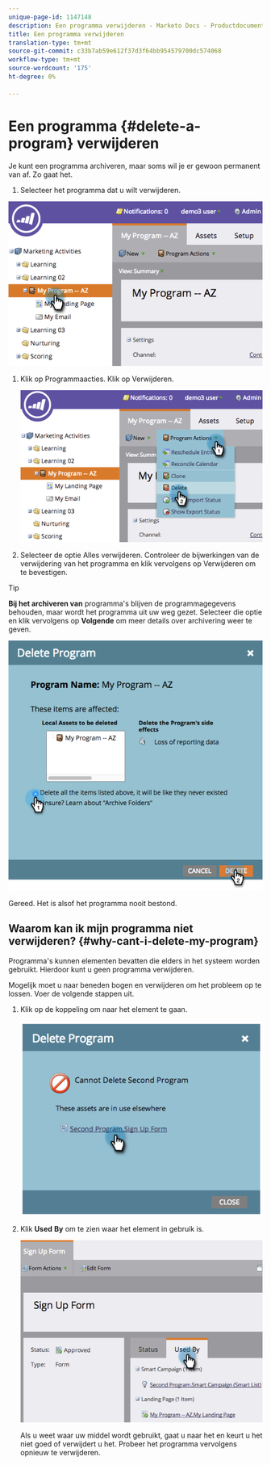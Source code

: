 ```yaml
---
unique-page-id: 1147148
description: Een programma verwijderen - Marketo Docs - Productdocumentatie
title: Een programma verwijderen
translation-type: tm+mt
source-git-commit: c33b7ab59e612f37d3f64bb954579700dc574068
workflow-type: tm+mt
source-wordcount: '175'
ht-degree: 0%

---
```



# Een programma {#delete-a-program} verwijderen

Je kunt een programma archiveren, maar soms wil je er gewoon permanent van af. Zo gaat het.

1. Selecteer het programma dat u wilt verwijderen.

![](assets/image2014-9-23-15-3a40-3a57.png)

1. Klik op Programmaacties. Klik op Verwijderen.

   ![](assets/image2014-9-23-15-3a41-3a11.png)

1. Selecteer de optie Alles verwijderen. Controleer de bijwerkingen van de verwijdering van het programma en klik vervolgens op Verwijderen om te bevestigen.

>[!TIP]
>
>**Bij het archiveren van** programma&#39;s blijven de programmagegevens behouden, maar wordt het programma uit uw weg gezet. Selecteer die optie en klik vervolgens op **Volgende** om meer details over archivering weer te geven.

![](assets/2017-05-05-15-04-15.png)

Gereed. Het is alsof het programma nooit bestond.

## Waarom kan ik mijn programma niet verwijderen? {#why-cant-i-delete-my-program}

Programma&#39;s kunnen elementen bevatten die elders in het systeem worden gebruikt. Hierdoor kunt u geen programma verwijderen.

Mogelijk moet u naar beneden bogen en verwijderen om het probleem op te lossen. Voer de volgende stappen uit.

1. Klik op de koppeling om naar het element te gaan.

   ![](assets/image2014-9-23-15-3a42-3a10.png)

1. Klik **Used** **By** om te zien waar het element in gebruik is.

   ![](assets/image2014-9-23-15-3a42-3a57.png)

   Als u weet waar uw middel wordt gebruikt, gaat u naar het en keurt u het niet goed of verwijdert u het. Probeer het programma vervolgens opnieuw te verwijderen.

